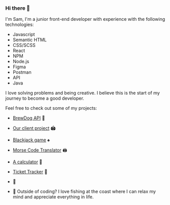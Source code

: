 ### Hi there 👋


I'm Sam, I'm a junior front-end developer with experience with the following technologies:

- Javascript
- Semantic HTML
- CSS/SCSS
- React
- NPM
- Node.js
- Figma
- Postman
- API
- Java

I love solving problems and being creative. I believe this is the start of my journey to become a good developer.

Feel free to check out some of my projects:

- [BrewDog API](https://samto83.github.io/brewdog/) :beers:
- [Our client project]()  :stadium:
- [Blackjack game](https://samto83.github.io/Blackjack-game/) :spades:
- [Morse Code Translator](https://samto83.github.io/Morse-Code-Translator/)  🖨️
- [A calculator](https://samto83.github.io/calculator/)  :abacus:
- [Ticket Tracker](https://samto83.github.io/ticket_tracker/)  :ticket:



- 🌱 
- 🐡  Outside of coding? I love fishing at the coast where I can relax my mind and appreciate everything in life.
